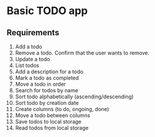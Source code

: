 # Basic TODO app

## Requirements

1. Add a todo
2. Remove a todo. Confirm that the user wants to remove.
3. Update a todo
4. List todos
5. Add a description for a todo
6. Mark a todo as completed
7. Move a todo in order
8. Search for todos by name
9. Sort todo alphabetically (ascending/descending)
10. Sort todo by creation date
11. Create columns (to do, ongoing, done)
12. Move a todo between columns
13. Save todos to local storage
14. Read todos from local storage


